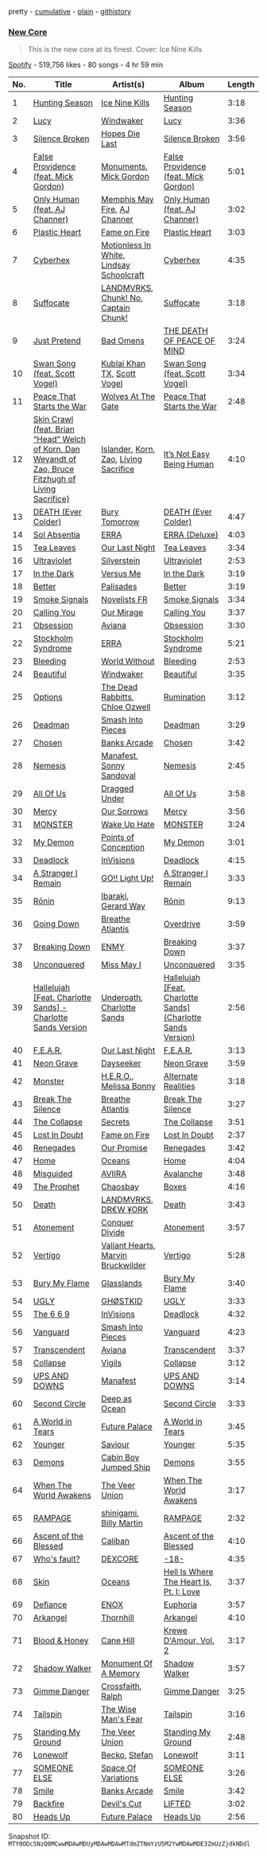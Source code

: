 pretty - [cumulative](/playlists/cumulative/37i9dQZF1DWXIcbzpLauPS.md) - [plain](/playlists/plain/37i9dQZF1DWXIcbzpLauPS) - [githistory](https://github.githistory.xyz/mackorone/spotify-playlist-archive/blob/main/playlists/plain/37i9dQZF1DWXIcbzpLauPS)

### [New Core](https://open.spotify.com/playlist/37i9dQZF1DWXIcbzpLauPS)

> This is the new core at its finest\. Cover: Ice Nine Kills

[Spotify](https://open.spotify.com/user/spotify) - 519,756 likes - 80 songs - 4 hr 59 min

| No. | Title | Artist(s) | Album | Length |
|---|---|---|---|---|
| 1 | [Hunting Season](https://open.spotify.com/track/0NCvhkLffy3suyYgXITOzP) | [Ice Nine Kills](https://open.spotify.com/artist/52qKfVcIV4GS8A8Vay2xtt) | [Hunting Season](https://open.spotify.com/album/0WYaIyXVinvlnZvQlCNvB6) | 3:18 |
| 2 | [Lucy](https://open.spotify.com/track/1tHk8blCzRJQKQd10K6i8I) | [Windwaker](https://open.spotify.com/artist/46le9d4IkW3C6zTxhkuxIS) | [Lucy](https://open.spotify.com/album/78Aw9KMCkXDEOwogJ6h5lE) | 3:36 |
| 3 | [Silence Broken](https://open.spotify.com/track/4HcBbO8UMWfUyIv3IBrzYm) | [Hopes Die Last](https://open.spotify.com/artist/7lDZOczH1YscXoadzACAil) | [Silence Broken](https://open.spotify.com/album/4KEtxaz1yu7otXRzhwBPY6) | 3:56 |
| 4 | [False Providence \(feat\. Mick Gordon\)](https://open.spotify.com/track/3G5oOfICsWYVeONbtB7vRJ) | [Monuments](https://open.spotify.com/artist/71IBhhBhtPLZ8OyVuXOw77), [Mick Gordon](https://open.spotify.com/artist/13ab1LgQZ3tQOhkDRRYB8Y) | [False Providence \(feat\. Mick Gordon\)](https://open.spotify.com/album/7hMm40HVdj5nViNO7PruJf) | 5:01 |
| 5 | [Only Human \(feat\. AJ Channer\)](https://open.spotify.com/track/4AsbaXQRctKkAJ8IWGAarU) | [Memphis May Fire](https://open.spotify.com/artist/7cNNNhdJDrt3vgQjwSavNf), [AJ Channer](https://open.spotify.com/artist/0mTRdMo44irGKR85VtzGKd) | [Only Human \(feat\. AJ Channer\)](https://open.spotify.com/album/1xMtCT2yCsr6GtSTOGh6iE) | 3:02 |
| 6 | [Plastic Heart](https://open.spotify.com/track/4hfA3mKxMHm7cOdFHMcfen) | [Fame on Fire](https://open.spotify.com/artist/10Z7WzKMeIdNBKexi1YarP) | [Plastic Heart](https://open.spotify.com/album/0wJAzRXw1ONSItyFVwMgH3) | 3:03 |
| 7 | [Cyberhex](https://open.spotify.com/track/5nYKbDASgvCDV4BLVmuGv4) | [Motionless In White](https://open.spotify.com/artist/6MwPCCR936cYfM1dLsGVnl), [Lindsay Schoolcraft](https://open.spotify.com/artist/6ZLcdPSxw1fTYJlz3DLrSZ) | [Cyberhex](https://open.spotify.com/album/2mWmMlGC2JRcFzHHPGJhNA) | 4:35 |
| 8 | [Suffocate](https://open.spotify.com/track/530wk2tz33m2Rrsp7pdBB7) | [LANDMVRKS](https://open.spotify.com/artist/6G43CiunIxMwb2tQ12vNP6), [Chunk! No, Captain Chunk!](https://open.spotify.com/artist/03jrbNTeSKP9m161juhm0h) | [Suffocate](https://open.spotify.com/album/0uZVH3RsHVBgSkvURev7D0) | 3:18 |
| 9 | [Just Pretend](https://open.spotify.com/track/3zb8S65LhiPPPH4vov8yV2) | [Bad Omens](https://open.spotify.com/artist/3Ri4H12KFyu98LMjSoij5V) | [THE DEATH OF PEACE OF MIND](https://open.spotify.com/album/0auTn0kFZk71WAv3BbKVxQ) | 3:24 |
| 10 | [Swan Song \(feat\. Scott Vogel\)](https://open.spotify.com/track/0KYUDcYOgenD49LRX9zM4F) | [Kublai Khan TX](https://open.spotify.com/artist/5BIOo2mCAokFcLHXO2Llb4), [Scott Vogel](https://open.spotify.com/artist/29hXSjO5wlSWX5Kwrtms9s) | [Swan Song \(feat\. Scott Vogel\)](https://open.spotify.com/album/1N8yKGGlqqnduljKTE3JEY) | 3:34 |
| 11 | [Peace That Starts the War](https://open.spotify.com/track/3GDGBicHo5vRMYOEvqSURs) | [Wolves At The Gate](https://open.spotify.com/artist/0Z88iXWc4YVhtu1eFtsGk6) | [Peace That Starts the War](https://open.spotify.com/album/0OATjVGmqFTN2tNFzqxsSk) | 2:48 |
| 12 | [Skin Crawl \(feat\. Brian “Head” Welch of Korn, Dan Weyandt of Zao, Bruce Fitzhugh of Living Sacrifice\)](https://open.spotify.com/track/05ExgiMCSDdT15nwhMf8ow) | [Islander](https://open.spotify.com/artist/6DHKrV1tmyV6dxN7fmPm9w), [Korn](https://open.spotify.com/artist/3RNrq3jvMZxD9ZyoOZbQOD), [Zao](https://open.spotify.com/artist/2vqfIznyoJDjhrbNAueQ6s), [Living Sacrifice](https://open.spotify.com/artist/0nxo4nAEYNbNpA8wwNvqXY) | [It’s Not Easy Being Human](https://open.spotify.com/album/1PQNS7uitlx8MAfVmHImtz) | 4:10 |
| 13 | [DEATH \(Ever Colder\)](https://open.spotify.com/track/7tAUrb26TuIeZlVVvn9XdJ) | [Bury Tomorrow](https://open.spotify.com/artist/6BD4lgmnh4vy6kkCaZRDWt) | [DEATH \(Ever Colder\)](https://open.spotify.com/album/312yRj61uGSmld6RIl9zl4) | 4:47 |
| 14 | [Sol Absentia](https://open.spotify.com/track/048bNBLjuitoM1LUbuoquz) | [ERRA](https://open.spotify.com/artist/2UoOdQyBGyzrEfxcY77ce0) | [ERRA \(Deluxe\)](https://open.spotify.com/album/76qhDcjWn2hw3Ig0NtX189) | 4:03 |
| 15 | [Tea Leaves](https://open.spotify.com/track/71rABdFG3LvphzqmMxDF2c) | [Our Last Night](https://open.spotify.com/artist/00YTqRClk82aMchQQpYMd5) | [Tea Leaves](https://open.spotify.com/album/6lcDSJnPRtRwPmNVVQc0Tt) | 3:34 |
| 16 | [Ultraviolet](https://open.spotify.com/track/33x3Y8oLC0rpAIwACzdyyN) | [Silverstein](https://open.spotify.com/artist/1Tsag5J854qxeOo2apszug) | [Ultraviolet](https://open.spotify.com/album/2MWqoKEtRYGanPzg05WKHS) | 2:53 |
| 17 | [In the Dark](https://open.spotify.com/track/0oMghvmlhxnb6U7jTCVmF6) | [Versus Me](https://open.spotify.com/artist/2LDhAV1ZRW6XdLNgg1pPg9) | [In the Dark](https://open.spotify.com/album/316D2TsNJ1fE9GbxoC6pBw) | 3:19 |
| 18 | [Better](https://open.spotify.com/track/1CNQI6EQwjJJi48OoMa8gw) | [Palisades](https://open.spotify.com/artist/2w6slVluzWlwADP8aB5yz5) | [Better](https://open.spotify.com/album/2xUM3kskk8sMsXqaxDV32R) | 3:19 |
| 19 | [Smoke Signals](https://open.spotify.com/track/63cTVY6A0yeJ0DsjXBwYVH) | [Novelists FR](https://open.spotify.com/artist/6o8sDniHcZPM1SixvjKiYS) | [Smoke Signals](https://open.spotify.com/album/6LlnpYow87yXNdi9TtTUiv) | 3:34 |
| 20 | [Calling You](https://open.spotify.com/track/68j6RDtKgoN4Ei8eoDOSjO) | [Our Mirage](https://open.spotify.com/artist/1QpYiCxy3p5Wz7HtomBqHU) | [Calling You](https://open.spotify.com/album/2IgooFSzVdwB8BXKzoy1lz) | 3:37 |
| 21 | [Obsession](https://open.spotify.com/track/1yR2RjmQ2SuFp33KnEOXEk) | [Aviana](https://open.spotify.com/artist/1AvLltBsz1HdAtZeucm9zy) | [Obsession](https://open.spotify.com/album/5f9suvoGnZN8k4h55sVJLt) | 3:30 |
| 22 | [Stockholm Syndrome](https://open.spotify.com/track/1dV3QltW7QIUXbH1u9JXhP) | [ERRA](https://open.spotify.com/artist/2UoOdQyBGyzrEfxcY77ce0) | [Stockholm Syndrome](https://open.spotify.com/album/05FgwpLFT7x5i0RFdjxb5x) | 5:21 |
| 23 | [Bleeding](https://open.spotify.com/track/2lpyWzEnw1eb3lz2J2oGEN) | [World Without](https://open.spotify.com/artist/51Kzkg6pl81mdxy0pbEo7L) | [Bleeding](https://open.spotify.com/album/1VCpl1Lu5xZbWhvxXEZdQ1) | 2:53 |
| 24 | [Beautiful](https://open.spotify.com/track/0yniOmVAE9jUGz6Vn8QvCO) | [Windwaker](https://open.spotify.com/artist/46le9d4IkW3C6zTxhkuxIS) | [Beautiful](https://open.spotify.com/album/1Ou12iLak8y0mZfWMAIyI8) | 3:35 |
| 25 | [Options](https://open.spotify.com/track/3gLRXqPiOus7T8eD3t9iDH) | [The Dead Rabbitts](https://open.spotify.com/artist/7JVShmAauuaq861DoM5rP6), [Chloe Ozwell](https://open.spotify.com/artist/07gFHRrAEMmxG528gTVvFO) | [Rumination](https://open.spotify.com/album/60HZVkVipEXJKr3Nbk2MSi) | 3:12 |
| 26 | [Deadman](https://open.spotify.com/track/06OJVnoWmumCvMhAgi1zga) | [Smash Into Pieces](https://open.spotify.com/artist/2vhrwzjf9H3icunkVFi9tq) | [Deadman](https://open.spotify.com/album/5UyRUec6G8ArrTXgIkfDGs) | 3:29 |
| 27 | [Chosen](https://open.spotify.com/track/27kgTzYezbn9xxL5VIpqg0) | [Banks Arcade](https://open.spotify.com/artist/0dPpBOzonBzIhl7EoLnj3D) | [Chosen](https://open.spotify.com/album/3TuUuY9cn4K5iDxmiQWIN1) | 3:42 |
| 28 | [Nemesis](https://open.spotify.com/track/1dVSJUkVNi36hr7VKiCWIt) | [Manafest](https://open.spotify.com/artist/4uOFEWy9mIcvQbr03IbPcL), [Sonny Sandoval](https://open.spotify.com/artist/0aKUHdp1gJhQ6mpZcJLd4L) | [Nemesis](https://open.spotify.com/album/3FdwX7ZZirpfzXPLdKpEYq) | 2:45 |
| 29 | [All Of Us](https://open.spotify.com/track/710DVlWcrmDX9I5AcZ9k4p) | [Dragged Under](https://open.spotify.com/artist/3D1uNqaasEWzallSxKo1cH) | [All Of Us](https://open.spotify.com/album/5uy1loJEmbo6aRXp4ylNi9) | 3:58 |
| 30 | [Mercy](https://open.spotify.com/track/05pFSOQXBF9xEydmyBRU2R) | [Our Sorrows](https://open.spotify.com/artist/3WPkmecpxS1kHEWSiHgex2) | [Mercy](https://open.spotify.com/album/1ohjKFnDzXTdow3BX4JAIp) | 3:56 |
| 31 | [MONSTER](https://open.spotify.com/track/4uBMTjCHwPhOtpKnt6fevp) | [Wake Up Hate](https://open.spotify.com/artist/6ifZyHLaUfu3ViOaGfz8fk) | [MONSTER](https://open.spotify.com/album/4h5jqDmfuHoTXSBS6vKAC9) | 3:24 |
| 32 | [My Demon](https://open.spotify.com/track/7tWHAHMCxxyoxEWafamf3F) | [Points of Conception](https://open.spotify.com/artist/6wQON4XetnZiflTlfsrknf) | [My Demon](https://open.spotify.com/album/0HY8gcdCCNbZnM5cQKnnJH) | 3:01 |
| 33 | [Deadlock](https://open.spotify.com/track/2etljcSPMGHn4xvBW2MKV6) | [InVisions](https://open.spotify.com/artist/1QQDWitxJcOcNAivxpuKcR) | [Deadlock](https://open.spotify.com/album/0mqqElHOV09nN5sMXd3g9i) | 4:15 |
| 34 | [A Stranger I Remain](https://open.spotify.com/track/0YOGApjOdX5BrFKxmccUyT) | [GO!! Light Up!](https://open.spotify.com/artist/1hIAVfmKI8rbfgdO1EQG1c) | [A Stranger I Remain](https://open.spotify.com/album/3apA50v3LWM6VILq8yl1Zj) | 3:33 |
| 35 | [Rōnin](https://open.spotify.com/track/11ArWSwCKdG9P0ZAzDlS2G) | [Ibaraki](https://open.spotify.com/artist/2KfAvhpbfc8YkLBj6w3hfU), [Gerard Way](https://open.spotify.com/artist/4YZ5ECfbM2xSTSQTJGBbO5) | [Rōnin](https://open.spotify.com/album/6QxmiqZTHh35bUPiYtgXgc) | 9:13 |
| 36 | [Going Down](https://open.spotify.com/track/43GhjzAAnwmYtbOBqAjpb3) | [Breathe Atlantis](https://open.spotify.com/artist/6YLWRVTViX4bm2mGxRy9XN) | [Overdrive](https://open.spotify.com/album/2FMleFsxXqydAJMgf01680) | 3:59 |
| 37 | [Breaking Down](https://open.spotify.com/track/67nn2MMxKZkdwOM7G2GFwW) | [ENMY](https://open.spotify.com/artist/0DJJrg8eUagEWZXFgwKJfM) | [Breaking Down](https://open.spotify.com/album/6gAjcWzMx6L3LbnnQKTxLR) | 3:37 |
| 38 | [Unconquered](https://open.spotify.com/track/5624sQ4FhCXJRQpYwhkvt8) | [Miss May I](https://open.spotify.com/artist/2OTuoIi28WybVbVcykc237) | [Unconquered](https://open.spotify.com/album/0zx4zzB4EheppuadoyXLN0) | 3:35 |
| 39 | [Hallelujah \[Feat\. Charlotte Sands\] \- Charlotte Sands Version](https://open.spotify.com/track/4tkpDoDiZ1AxCfd6roVPeM) | [Underoath](https://open.spotify.com/artist/3GzWhE2xadJiW8MqRKIVSK), [Charlotte Sands](https://open.spotify.com/artist/2cAXhrWAztXGwk6r15ibW2) | [Hallelujah \[Feat\. Charlotte Sands\] \(Charlotte Sands Version\)](https://open.spotify.com/album/5HhUTvl8my5ucfG7wJjQ0z) | 2:56 |
| 40 | [F.E.A.R.](https://open.spotify.com/track/6WTPZHBPKc5TPargwge0CG) | [Our Last Night](https://open.spotify.com/artist/00YTqRClk82aMchQQpYMd5) | [F.E.A.R.](https://open.spotify.com/album/4nVkCZ2krbppx1bBPTIw4m) | 3:13 |
| 41 | [Neon Grave](https://open.spotify.com/track/46b5EPoX1k0Q1VymqWZ35R) | [Dayseeker](https://open.spotify.com/artist/5FjQVp1Lb0kltmwIuu5kfj) | [Neon Grave](https://open.spotify.com/album/2C0qO4tvCCBmlklai9rzI8) | 3:59 |
| 42 | [Monster](https://open.spotify.com/track/3s14tMRyXZ9p9vpWfjAf3Q) | [H.E.R.O.](https://open.spotify.com/artist/6S9AbH3NSPIOjb6YVaLfIi), [Melissa Bonny](https://open.spotify.com/artist/6STRFYHUSkHG7O4XkH48hb) | [Alternate Realities](https://open.spotify.com/album/71Lcm9f08c9QDz7beKpp43) | 3:18 |
| 43 | [Break The Silence](https://open.spotify.com/track/6abtzJMSDIosKqVe8KUToF) | [Breathe Atlantis](https://open.spotify.com/artist/6YLWRVTViX4bm2mGxRy9XN) | [Break The Silence](https://open.spotify.com/album/2YefdDltPsBbG4eHT0jVnv) | 3:27 |
| 44 | [The Collapse](https://open.spotify.com/track/73SwJ3c98zHkLHeH0X48Th) | [Secrets](https://open.spotify.com/artist/1TRVqozKc5Qk1cjwRdWBSl) | [The Collapse](https://open.spotify.com/album/6fuoUgvIeNPIe5mqF2C1wZ) | 3:51 |
| 45 | [Lost In Doubt](https://open.spotify.com/track/0VUnK5QjwA7t5r5B15S0K7) | [Fame on Fire](https://open.spotify.com/artist/10Z7WzKMeIdNBKexi1YarP) | [Lost In Doubt](https://open.spotify.com/album/4MTpanFO4qaYv9OMltyt4e) | 2:37 |
| 46 | [Renegades](https://open.spotify.com/track/0tm8cNgXGRRwPur5q8qdUg) | [Our Promise](https://open.spotify.com/artist/4ISeDymLgZtEyx5Dy4BaqD) | [Renegades](https://open.spotify.com/album/6CK1Dz5AfmgecgPtPyoaKL) | 3:42 |
| 47 | [Home](https://open.spotify.com/track/5xGiG8izp7SgNaFskYWVbZ) | [Oceans](https://open.spotify.com/artist/7x3hXpGkI296eBLTbhbND0) | [Home](https://open.spotify.com/album/5mLHqEAeh5zhf1WtDxBNPZ) | 4:04 |
| 48 | [Misguided](https://open.spotify.com/track/3XzHz4DaqxbsjDEoEyW0RX) | [AVIIRA](https://open.spotify.com/artist/5jrO7JLjq5hKKKENDwrun4) | [Avalanche](https://open.spotify.com/album/2Z0dWUt45um1flzsxi6Nd3) | 3:48 |
| 49 | [The Prophet](https://open.spotify.com/track/7hbyBiX9EMUHFwDywq5xbn) | [Chaosbay](https://open.spotify.com/artist/7GNTvmIi6DDF2XDJKYKoUk) | [Boxes](https://open.spotify.com/album/2WpKNIxZkJGUyJuKsYD306) | 4:16 |
| 50 | [Death](https://open.spotify.com/track/2kfSeL9vDusN2hHnMJXbgs) | [LANDMVRKS](https://open.spotify.com/artist/6G43CiunIxMwb2tQ12vNP6), [DR€W ¥ORK](https://open.spotify.com/artist/4E7k7fQ89SmXCLHHvpMNHu) | [Death](https://open.spotify.com/album/7lwudJOqfQ3cmBWBsbOjt1) | 3:43 |
| 51 | [Atonement](https://open.spotify.com/track/0Y2kTZlKmbcsLSTHnLETBj) | [Conquer Divide](https://open.spotify.com/artist/4ZznAOb4aE3va5Jz1iDpjc) | [Atonement](https://open.spotify.com/album/1npVe7YgkCKgg0zMj9dATV) | 3:57 |
| 52 | [Vertigo](https://open.spotify.com/track/4sEzO3UhMRg2DTYsC05BU8) | [Valiant Hearts](https://open.spotify.com/artist/23JfHao7GdCfsGkXw4jJl8), [Marvin Bruckwilder](https://open.spotify.com/artist/7lv6PfjpMO4LNBP4fG8dOK) | [Vertigo](https://open.spotify.com/album/0mqOucOjNP3rOcDuzzchTT) | 5:28 |
| 53 | [Bury My Flame](https://open.spotify.com/track/1kRguNpOF4WiqJBn732Rvx) | [Glasslands](https://open.spotify.com/artist/1uaz4cRw5clcnWJIswU6Jy) | [Bury My Flame](https://open.spotify.com/album/2xbuGSzEAtxnR8mv2lci00) | 3:40 |
| 54 | [UGLY](https://open.spotify.com/track/1OeUAnQzyziBEwnZEg7pet) | [GHØSTKID](https://open.spotify.com/artist/2ooWmQC4NQUQZ3z00mZQyK) | [UGLY](https://open.spotify.com/album/3XKm3EFzoIjbGmL95cx5aS) | 3:33 |
| 55 | [The 6 6 9](https://open.spotify.com/track/1x3D10RwWsAbJaohK2XeRX) | [InVisions](https://open.spotify.com/artist/1QQDWitxJcOcNAivxpuKcR) | [Deadlock](https://open.spotify.com/album/25flL4yb0wLI5mIJrL2rUR) | 4:32 |
| 56 | [Vanguard](https://open.spotify.com/track/5NxVQJrYanVUMotKD02TaP) | [Smash Into Pieces](https://open.spotify.com/artist/2vhrwzjf9H3icunkVFi9tq) | [Vanguard](https://open.spotify.com/album/24NxO7DeaovwyHViu4Qygj) | 4:23 |
| 57 | [Transcendent](https://open.spotify.com/track/5oWgLIrSTgqqNRh1AhsiQ1) | [Aviana](https://open.spotify.com/artist/1AvLltBsz1HdAtZeucm9zy) | [Transcendent](https://open.spotify.com/album/3YMpCrGOIp8ZXy0ft4piEA) | 3:37 |
| 58 | [Collapse](https://open.spotify.com/track/3LR5jyD6SzxndATDr83izY) | [Vigils](https://open.spotify.com/artist/3EzYyT79hzNl6mxm7v44h0) | [Collapse](https://open.spotify.com/album/2DVcJX849QCM4XMcZ92qaO) | 3:12 |
| 59 | [UPS AND DOWNS](https://open.spotify.com/track/2lKoPdYVhWsTiZpi23BBdH) | [Manafest](https://open.spotify.com/artist/4uOFEWy9mIcvQbr03IbPcL) | [UPS AND DOWNS](https://open.spotify.com/album/5rzvZkbnpeKjE8nBnvq7dL) | 3:14 |
| 60 | [Second Circle](https://open.spotify.com/track/7xK4zeYArpNpd7U2AuclH7) | [Deep as Ocean](https://open.spotify.com/artist/344AraN5Ez4IUmGHYPoo6N) | [Second Circle](https://open.spotify.com/album/0zFSXVpqMcE7m4auGN2Bb6) | 3:33 |
| 61 | [A World in Tears](https://open.spotify.com/track/5f2GtU6iYeVHls8sfiBsyn) | [Future Palace](https://open.spotify.com/artist/4QnuZOyl4C9d1keyOZXJ21) | [A World in Tears](https://open.spotify.com/album/7IQK6f51JQy46xwc5G6gT9) | 3:45 |
| 62 | [Younger](https://open.spotify.com/track/6NR49l8DcbO30ag0YY9Hk0) | [Saviour](https://open.spotify.com/artist/6xVW2xsoMQbvcUTwqYxf0y) | [Younger](https://open.spotify.com/album/6kD41w7XeOUusooACNJqQ0) | 5:35 |
| 63 | [Demons](https://open.spotify.com/track/2HCTiLjTqadpandq5oS3zW) | [Cabin Boy Jumped Ship](https://open.spotify.com/artist/4DgFNYd8vdx6ew57alHC0S) | [Demons](https://open.spotify.com/album/0fKZsfwewHCK4rbFg0MDOA) | 3:55 |
| 64 | [When The World Awakens](https://open.spotify.com/track/0EykvSNrnnaC6usNnkIuVN) | [The Veer Union](https://open.spotify.com/artist/2WQQRKpu2PMLsHSrUJmyCS) | [When The World Awakens](https://open.spotify.com/album/2aL557gcof6jc3qMEuqwD4) | 3:17 |
| 65 | [RAMPAGE](https://open.spotify.com/track/7lvYFiGca0eqeHUSGB9AWB) | [shinigami](https://open.spotify.com/artist/0ntNwPE7MYnKrTh59tU2BA), [Billy Martin](https://open.spotify.com/artist/50cv1LUzko0wYHYGFE3PFE) | [RAMPAGE](https://open.spotify.com/album/3cXopz7daDUlntgsDt9636) | 2:32 |
| 66 | [Ascent of the Blessed](https://open.spotify.com/track/3JMYyEl5CVxJir4o32n31E) | [Caliban](https://open.spotify.com/artist/1oeo6cC9Fqa2bxxv67qBQL) | [Ascent of the Blessed](https://open.spotify.com/album/2hYXcPB1gSjiWJgB6hE13S) | 4:10 |
| 67 | [Who's fault?](https://open.spotify.com/track/24ScjFWnIcKFU47ye9qN87) | [DEXCORE](https://open.spotify.com/artist/5M8Z8Dlx2uLSH88WgxLlG4) | [\-18\-](https://open.spotify.com/album/4njBljf92NKv5NBIh6xA9s) | 4:35 |
| 68 | [Skin](https://open.spotify.com/track/4i19NWcezW6rXnwBJLY94E) | [Oceans](https://open.spotify.com/artist/7x3hXpGkI296eBLTbhbND0) | [Hell Is Where The Heart Is, Pt\. I: Love](https://open.spotify.com/album/2MHhW9J9v9rWWBAsIswlB7) | 3:37 |
| 69 | [Defiance](https://open.spotify.com/track/3ABwHp5CgD7lIbLYuVbCUY) | [ENOX](https://open.spotify.com/artist/29giH6njkq3yqb6lIf4dou) | [Euphoria](https://open.spotify.com/album/5YEVvBgnmWsTbzxtLjSBNM) | 3:57 |
| 70 | [Arkangel](https://open.spotify.com/track/07dXbgUPrylumB0XpFTULY) | [Thornhill](https://open.spotify.com/artist/2dE5audbkV3o5cKxvM7lBD) | [Arkangel](https://open.spotify.com/album/3S8mn8c5yKRKAdE9eaD3pW) | 4:10 |
| 71 | [Blood & Honey](https://open.spotify.com/track/2stPzQY6XyjRTtsevzgjdA) | [Cane Hill](https://open.spotify.com/artist/0DZKzOGHDqGaf1N2pmsBRZ) | [Krewe D'Amour, Vol\. 2](https://open.spotify.com/album/5vvNSlSJC11OnhvE8Esqnx) | 3:17 |
| 72 | [Shadow Walker](https://open.spotify.com/track/5gymkbWGc57ZzHqBb6KCfK) | [Monument Of A Memory](https://open.spotify.com/artist/05c2505LW4Jc0MfEkrUjUZ) | [Shadow Walker](https://open.spotify.com/album/0ZHUpNq2PbntwpITcHhe0O) | 3:57 |
| 73 | [Gimme Danger](https://open.spotify.com/track/2MPcAxH9maeDEbMmLAp51U) | [Crossfaith](https://open.spotify.com/artist/3gfA40vRbx6YX8oCDXDCDh), [Ralph](https://open.spotify.com/artist/62z45XSe0e3HqK8VbhfFT0) | [Gimme Danger](https://open.spotify.com/album/2LpCKo4rOxtQcVvPg42bc1) | 3:25 |
| 74 | [Tailspin](https://open.spotify.com/track/20LvFcZE98jHaKkXn08GHe) | [The Wise Man's Fear](https://open.spotify.com/artist/0Ir2YUbOtgP5GeOzQicQ44) | [Tailspin](https://open.spotify.com/album/4HoG0k0I5c6ENALVZ7cGJw) | 3:16 |
| 75 | [Standing My Ground](https://open.spotify.com/track/2VysUNrUa2ADjbWFq9mXeM) | [The Veer Union](https://open.spotify.com/artist/2WQQRKpu2PMLsHSrUJmyCS) | [Standing My Ground](https://open.spotify.com/album/2hWAg8wRTOtHGvARnGPLcs) | 2:48 |
| 76 | [Lonewolf](https://open.spotify.com/track/3xLyoznRCxpiHesDvFuruO) | [Becko](https://open.spotify.com/artist/6Vu1oZl4ozrU6zqdidyCMU), [Stefan](https://open.spotify.com/artist/20Xs7JytmAIAtnNQ4Cqe0J) | [Lonewolf](https://open.spotify.com/album/3tJkL5SWXHgmqyRcXhPR3n) | 3:11 |
| 77 | [SOMEONE ELSE](https://open.spotify.com/track/71yPnlKcVhY98DayZdUFYH) | [Space Of Variations](https://open.spotify.com/artist/6mcSNYbGthL93gHZEIdsw6) | [SOMEONE ELSE](https://open.spotify.com/album/77UuardHSldSzZApqo95tt) | 3:26 |
| 78 | [Smile](https://open.spotify.com/track/4roKpz8Lr3mrTynVrFOD70) | [Banks Arcade](https://open.spotify.com/artist/0dPpBOzonBzIhl7EoLnj3D) | [Smile](https://open.spotify.com/album/5KV8G5odPoSh6lflXZTFoO) | 3:42 |
| 79 | [Backfire](https://open.spotify.com/track/0HcjKTb2vcKHSi8xZejERI) | [Devil's Cut](https://open.spotify.com/artist/4slQgNvBaj8rtuTZRhrMkf) | [LIFTED](https://open.spotify.com/album/0DdAVTe2xiSMJLrDErt2Tm) | 3:02 |
| 80 | [Heads Up](https://open.spotify.com/track/5oHXmKMdCnUJXsXAkZkwnR) | [Future Palace](https://open.spotify.com/artist/4QnuZOyl4C9d1keyOZXJ21) | [Heads Up](https://open.spotify.com/album/5kiO6eG6N0MGbzIs0pMwUf) | 2:56 |

Snapshot ID: `MTY0ODc5NzQ0MCwwMDAwMDUyMDAwMDAwMTdmZTNmYzU5M2YwMDAwMDE3ZmUzZjdkNDdl`